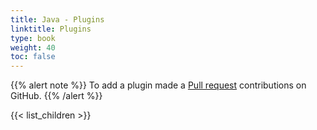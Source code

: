 ```yaml
---
title: Java - Plugins
linktitle: Plugins
type: book
weight: 40
toc: false
---
```


{{% alert note %}} To add a plugin made a [Pull request](https://github.com/eclipse/keyple-website/pulls) contributions on GitHub. {{% /alert %}} 

{{< list_children >}}